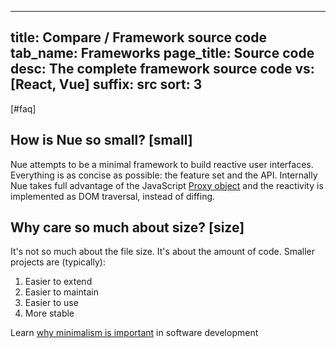 
---
title: Compare / Framework source code
tab_name: Frameworks
page_title: Source code
desc: The complete framework source code
vs: [React, Vue]
suffix: src
sort: 3
---

[#faq]
  ## How is Nue so small? [small]
  Nue attempts to be a minimal framework to build reactive user interfaces. Everything is as concise as possible: the feature set and the API. Internally Nue takes full advantage of the JavaScript [Proxy object][proxy] and the reactivity is implemented as DOM traversal, instead of diffing.

  [proxy]: https://developer.mozilla.org/en-US/docs/Web/JavaScript/Reference/Global_Objects/Proxy

  ## Why care so much about size? [size]
  It's not so much about the file size. It's about the amount of code. Smaller projects are (typically):

  1. Easier to extend
  1. Easier to maintain
  1. Easier to use
  1. More stable

  Learn [why minimalism is important](/why/#minimalism) in software development
